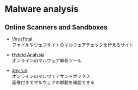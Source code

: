 # Malware analysis 

## Online Scanners and Sandboxes

* [VirusTotal](https://www.virustotal.com/)  
ファイルやウェブサイトのマルウェアチェックを行えるサイト

* [Hybrid Analysis](https://www.hybrid-analysis.com/)  
オンラインのマルウェア解析ツール

* [any.run](https://app.any.run/)  
オンラインのマルウェアサンドボックス  
画像付きでマルウェアの挙動を確認できる  

